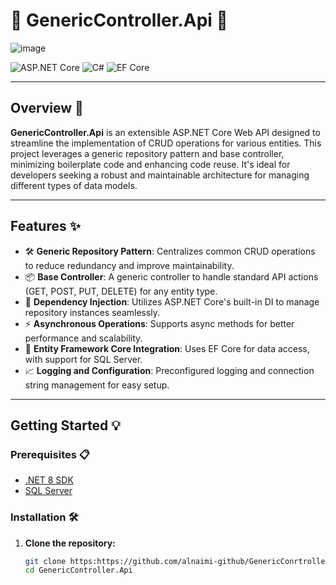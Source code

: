 # 🌟 **GenericController.Api** 🌟
![image](https://github.com/alnaimi-github/GenericConrtroller_Api/assets/136977525/18905afa-3f83-4d3b-8ddb-8446e1e2cfb9)

![ASP.NET Core](https://img.shields.io/badge/ASP.NET%20Core-5C2D91?style=for-the-badge&logo=dotnet&logoColor=white)
![C#](https://img.shields.io/badge/C%23-239120?style=for-the-badge&logo=c-sharp&logoColor=white)
![EF Core](https://img.shields.io/badge/EF%20Core-6DB33F?style=for-the-badge&logo=efcore&logoColor=white)

---

## Overview 🚀

**GenericController.Api** is an extensible ASP.NET Core Web API designed to streamline the implementation of CRUD operations for various entities. This project leverages a generic repository pattern and base controller, minimizing boilerplate code and enhancing code reuse. It's ideal for developers seeking a robust and maintainable architecture for managing different types of data models.

---

## Features ✨

- 🛠 **Generic Repository Pattern**: Centralizes common CRUD operations to reduce redundancy and improve maintainability.
- 📦 **Base Controller**: A generic controller to handle standard API actions (GET, POST, PUT, DELETE) for any entity type.
- 🔗 **Dependency Injection**: Utilizes ASP.NET Core's built-in DI to manage repository instances seamlessly.
- ⚡ **Asynchronous Operations**: Supports async methods for better performance and scalability.
- 💾 **Entity Framework Core Integration**: Uses EF Core for data access, with support for SQL Server.
- 📈 **Logging and Configuration**: Preconfigured logging and connection string management for easy setup.

---

## Getting Started 💡

### Prerequisites 📋

- [.NET 8 SDK](https://dotnet.microsoft.com/download/dotnet/6.0)
- [SQL Server](https://www.microsoft.com/en-us/sql-server/sql-server-downloads)

### Installation 🛠

1. **Clone the repository:**

   ```sh
   git clone https:https://github.com/alnaimi-github/GenericConrtroller_Api.git
   cd GenericController.Api

